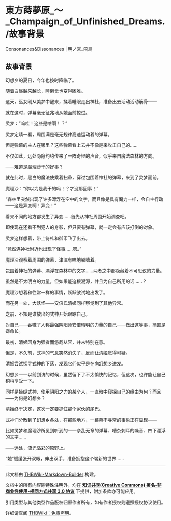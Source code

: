 # 東方蒔夢原_～_Champaign_of_Unfinished_Dreams./故事背景

<!-- source html: G:\repos\THBWiki-Markdown-Builder\THBWikiMarkdown\Temp\main\7\71\ns0%3A%E6%9D%B1%E6%96%B9%E8%92%94%E5%A4%A2%E5%8E%9F_%EF%BD%9E_Champaign_of_Unfinished_Dreams%2E%2F%E6%95%85%E4%BA%8B%E8%83%8C%E6%99%AF.html -->

Consonances&Dissonances | 明ノ宮_飛鳥


## 故事背景
  
幻想乡的夏日，今年也按时降临了。  

随着白昼越来越长，睡懒觉也变得困难。  

这天，巫女刚从美梦中醒来，揉着睡眼走出神社，准备出去活动活动筋骨——  

就在这时，弹幕毫无征兆地从她面前掠过。  

灵梦：“呜哇！这些是啥啊！？”  

灵梦定睛一看，周围满是毫无规律高速运动着的弹幕。  

但是弹幕的主人在哪里？这些弹幕看上去并不像是来攻击自己的……  

不仅如此，远处隐隐约约传来了一阵奇怪的声音，似乎来自魔法森林的方向。  

——难道是魔理沙干的好事？  

就在此时，黑白的魔法使乘着扫帚，穿过包围着神社的弹幕，来到了灵梦面前。  

魔理沙：“你以为是我干的吗！？才没那回事！”  

“森林里突然出现了许多漂浮在空中的文字，而且像是具有魔力一样，会自主行动——这是异变啊！异变！”  

看来不同的地方都发生了异变……首先从神社周围开始调查吧。  

即使现在还看不到犯人的身影，但只要有弹幕，就一定会有应该打倒的对象。  

灵梦这样想着，带上符札和御币飞了出去。  

“竟然连神社附近也出现了怪事……嗯。”  

魔理沙观察着周围的弹幕，津津有味地嘟囔着。  

包围着神社的弹幕、漂浮在森林中的文字……两者之中都隐藏着不可思议的力量。  

虽然是不太明白的力量，但如果能追根溯源，并且为自己所用的话……？  

魔理沙想着和往常一样的事情，跃跃欲试地出发了。  

而在另一处，大妖怪——安倍氏清姬同样察觉到了其他异常。  

之前，不知是谁放出的式神开始跟踪自己。  

对自己——吞噬了人称最强阴阳师安倍晴明的力量的自己——做出这等事，简直是嫌命长。  

最初，清姬因身为强者而悠哉从容，并未特别在意。  

但是，不久前，式神的气息突然消失了，反而让清姬觉得可疑。  

清姬尝试探寻式神的下落，发现它们似乎是在向幻想乡进发。  

幻想乡——以前到访的时候，虽然留下了不太愉快的记忆，但这次，也许能让自己稍稍享受一下。  

同样是操纵式神、使用阴阳之力的某个人，一直暗中窥探自己的缘由为何？而且——为何是幻想乡？  

清姬终于决定，这次一定要抓住那个家伙的尾巴。  

式神们分散到了幻想乡各处，在那些地方，一幕幕不寻常的事象正在显现——  

比如灵梦和魔理沙所见到听到的——杂乱无章的弹幕、嘈杂刺耳的噪音、四下漂浮的文字……  

——远处，流光溢彩的原野上。  

“她”缓缓张开双眼，伸出双手，准备拥抱这个崭新的世界……  

  





---

此文档由 [THBWiki-Markdown-Builder](https://github.com/Delsin-Yu/THBWiki-Markdown-Builder) 构建。

文档中的所有内容除特殊注明外，均在 [**知识共享(Creative Commons) 署名-非商业性使用-相同方式共享 3.0 协议**](https://creativecommons.org/licenses/by-sa/3.0/deed.zh-hans) 下提供，附加条款亦可能应用。

引用类型与其他类型作品版权归原作者所有，如有作者授权则遵照授权协议使用。

详细请查阅 [THBWiki：免责声明](https://thbwiki.cc/THBWiki:%E5%85%8D%E8%B4%A3%E5%A3%B0%E6%98%8E)。


